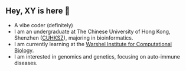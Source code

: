 ## Hey, XY is here 👋

- A vibe coder (definitely) 
- I am an undergraduate at The Chinese University of Hong Kong, Shenzhen ([CUHKSZ](https://www.cuhk.edu.cn/en)), majoring in bioinformatics.
- I am currently learning at the [Warshel Institute for Computational Biology](https://warshel.cuhk.edu.cn/).
- I am interested in genomics and genetics, focusing on auto-immune diseases.

<!--
**XY3070/XY3070** is a ✨ _special_ ✨ repository because its `README.md` (this file) appears on your GitHub profile.

Here are some ideas to get you started:

- 🔭 I’m currently working on ...
- 🌱 I’m currently learning ...
- 👯 I’m looking to collaborate on ...
- 🤔 I’m looking for help with ...
- 💬 Ask me about ...
- 📫 How to reach me: ...
- 😄 Pronouns: ...
- ⚡ Fun fact: ...
-->
